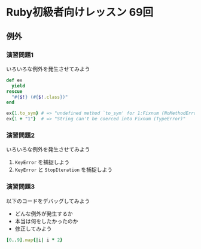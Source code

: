 # Ruby初級者向けレッスン 69回
## 例外

### 演習問題1
いろいろな例外を発生させてみよう

```ruby
def ex
  yield
rescue
  "#{$!} (#{$!.class})"
end

ex{1.to_sym} # => "undefined method `to_sym' for 1:Fixnum (NoMethodError)"
ex{1 + "1"}  # => "String can't be coerced into Fixnum (TypeError)"
```

### 演習問題2
いろいろな例外を発生させてみよう

1. `KeyError` を捕捉しよう
1. `KeyError` と `StopIteration` を捕捉しよう

### 演習問題3
以下のコードをデバッグしてみよう

- どんな例外が発生するか
- 本当は何をしたかったのか
- 修正してみよう

```ruby
[0..9].map{|i| i * 2}
```
